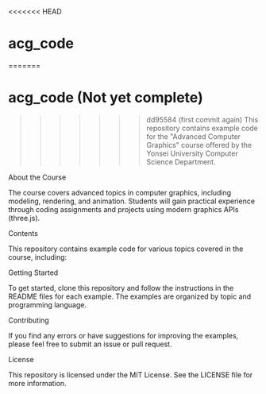 <<<<<<< HEAD
# acg_code

=======
# acg_code (Not yet complete)
>>>>>>> dd95584 (first commit again)
This repository contains example code for the "Advanced Computer Graphics" course offered by the Yonsei University Computer Science Department.

About the Course

The course covers advanced topics in computer graphics, including modeling, rendering, and animation. Students will gain practical experience through coding assignments and projects using modern graphics APIs (three.js).

Contents

This repository contains example code for various topics covered in the course, including:

Getting Started

To get started, clone this repository and follow the instructions in the README files for each example. The examples are organized by topic and programming language.

Contributing

If you find any errors or have suggestions for improving the examples, please feel free to submit an issue or pull request.

License

This repository is licensed under the MIT License. See the LICENSE file for more information.
